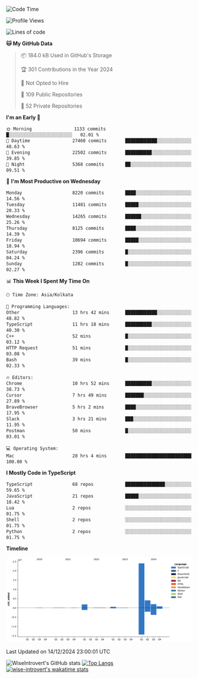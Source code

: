 <!--START_SECTION:waka-->
![Code Time](http://img.shields.io/badge/Code%20Time-1%2C966%20hrs%203%20mins-blue)

![Profile Views](http://img.shields.io/badge/Profile%20Views-0-blue)

![Lines of code](https://img.shields.io/badge/From%20Hello%20World%20I%27ve%20Written-33.7%20million%20lines%20of%20code-blue)

**🐱 My GitHub Data** 

> 📦 184.0 kB Used in GitHub's Storage 
 > 
> 🏆 301 Contributions in the Year 2024
 > 
> 🚫 Not Opted to Hire
 > 
> 📜 109 Public Repositories 
 > 
> 🔑 52 Private Repositories 
 > 
**I'm an Early 🐤** 

```text
🌞 Morning                1133 commits        █░░░░░░░░░░░░░░░░░░░░░░░░   02.01 % 
🌆 Daytime                27460 commits       ████████████░░░░░░░░░░░░░   48.63 % 
🌃 Evening                22502 commits       ██████████░░░░░░░░░░░░░░░   39.85 % 
🌙 Night                  5368 commits        ██░░░░░░░░░░░░░░░░░░░░░░░   09.51 % 
```
📅 **I'm Most Productive on Wednesday** 

```text
Monday                   8220 commits        ████░░░░░░░░░░░░░░░░░░░░░   14.56 % 
Tuesday                  11481 commits       █████░░░░░░░░░░░░░░░░░░░░   20.33 % 
Wednesday                14265 commits       ██████░░░░░░░░░░░░░░░░░░░   25.26 % 
Thursday                 8125 commits        ████░░░░░░░░░░░░░░░░░░░░░   14.39 % 
Friday                   10694 commits       █████░░░░░░░░░░░░░░░░░░░░   18.94 % 
Saturday                 2396 commits        █░░░░░░░░░░░░░░░░░░░░░░░░   04.24 % 
Sunday                   1282 commits        █░░░░░░░░░░░░░░░░░░░░░░░░   02.27 % 
```


📊 **This Week I Spent My Time On** 

```text
🕑︎ Time Zone: Asia/Kolkata

💬 Programming Languages: 
Other                    13 hrs 42 mins      ████████████░░░░░░░░░░░░░   48.82 % 
TypeScript               11 hrs 18 mins      ██████████░░░░░░░░░░░░░░░   40.30 % 
C++                      52 mins             █░░░░░░░░░░░░░░░░░░░░░░░░   03.12 % 
HTTP Request             51 mins             █░░░░░░░░░░░░░░░░░░░░░░░░   03.08 % 
Bash                     39 mins             █░░░░░░░░░░░░░░░░░░░░░░░░   02.33 % 

🔥 Editors: 
Chrome                   10 hrs 52 mins      ██████████░░░░░░░░░░░░░░░   38.73 % 
Cursor                   7 hrs 49 mins       ███████░░░░░░░░░░░░░░░░░░   27.89 % 
BraveBrowser             5 hrs 2 mins        ████░░░░░░░░░░░░░░░░░░░░░   17.95 % 
Slack                    3 hrs 21 mins       ███░░░░░░░░░░░░░░░░░░░░░░   11.95 % 
Postman                  50 mins             █░░░░░░░░░░░░░░░░░░░░░░░░   03.01 % 

💻 Operating System: 
Mac                      28 hrs 4 mins       █████████████████████████   100.00 % 
```

**I Mostly Code in TypeScript** 

```text
TypeScript               68 repos            ███████████████░░░░░░░░░░   59.65 % 
JavaScript               21 repos            █████░░░░░░░░░░░░░░░░░░░░   18.42 % 
Lua                      2 repos             ░░░░░░░░░░░░░░░░░░░░░░░░░   01.75 % 
Shell                    2 repos             ░░░░░░░░░░░░░░░░░░░░░░░░░   01.75 % 
Python                   2 repos             ░░░░░░░░░░░░░░░░░░░░░░░░░   01.75 % 
```



**Timeline**

![Lines of Code chart](https://raw.githubusercontent.com/wise-introvert/wise-introvert/master/assets/bar_graph.png)


 Last Updated on 14/12/2024 23:00:01 UTC
<!--END_SECTION:waka-->

![WiseIntrovert's GitHub stats](https://github-readme-stats.vercel.app/api?username=wise-introvert&count_private=true&show_icons=true)
[![Top Langs](https://github-readme-stats.vercel.app/api/top-langs/?username=wise-introvert&langs_count=10)](https://github.com/anuraghazra/github-readme-stats)
[![wise-introvert's wakatime stats](https://github-readme-stats.vercel.app/api/wakatime?username=wiseintrovert)](https://github.com/anuraghazra/github-readme-stats)

